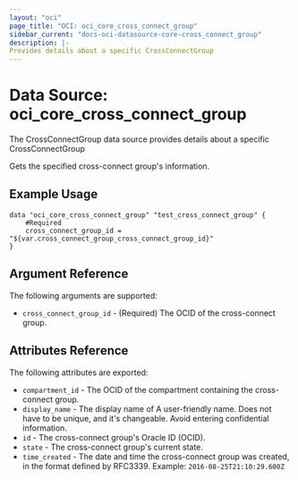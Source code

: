 ```yaml
---
layout: "oci"
page_title: "OCI: oci_core_cross_connect_group"
sidebar_current: "docs-oci-datasource-core-cross_connect_group"
description: |-
Provides details about a specific CrossConnectGroup
---
```


# Data Source: oci_core_cross_connect_group
The CrossConnectGroup data source provides details about a specific CrossConnectGroup

Gets the specified cross-connect group's information.

## Example Usage

```hcl
data "oci_core_cross_connect_group" "test_cross_connect_group" {
	#Required
	cross_connect_group_id = "${var.cross_connect_group_cross_connect_group_id}"
}
```

## Argument Reference

The following arguments are supported:

* `cross_connect_group_id` - (Required) The OCID of the cross-connect group.


## Attributes Reference

The following attributes are exported:

* `compartment_id` - The OCID of the compartment containing the cross-connect group.
* `display_name` - The display name of A user-friendly name. Does not have to be unique, and it's changeable. Avoid entering confidential information. 
* `id` - The cross-connect group's Oracle ID (OCID).
* `state` - The cross-connect group's current state.
* `time_created` - The date and time the cross-connect group was created, in the format defined by RFC3339.  Example: `2016-08-25T21:10:29.600Z` 

